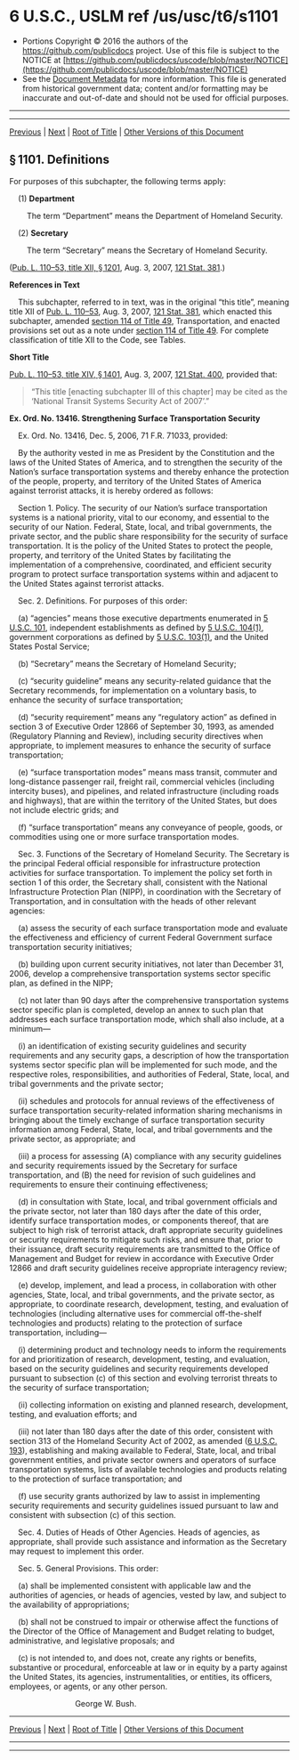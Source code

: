 ---
---

# 6 U.S.C., USLM ref /us/usc/t6/s1101

* Portions Copyright © 2016 the authors of the https://github.com/publicdocs project.
  Use of this file is subject to the NOTICE at [https://github.com/publicdocs/uscode/blob/master/NOTICE](https://github.com/publicdocs/uscode/blob/master/NOTICE)
* See the [Document Metadata](././../../../../..//README.md) for more information.
  This file is generated from historical government data; content and/or formatting may be inaccurate and out-of-date and should not be used for official purposes.

----------
----------

[Previous](./../../../../..//us/usc/t6/ch4/schI/m__us_usc_t6_ch4_schI.md) | [Next](./../../../../..//us/usc/t6/ch4/schI/m__us_usc_t6_s1102.md) | [Root of Title](./../../../../../) | [Other Versions of this Document](https://publicdocs.github.io/go/links?ns=uslm&ref=%2Fus%2Fusc%2Ft6%2Fs1101)

## § 1101. Definitions

For purposes of this subchapter, the following terms apply:

    (1) __Department__ 

        The term “Department” means the Department of Homeland Security.

    (2) __Secretary__ 

        The term “Secretary” means the Secretary of Homeland Security.

([Pub. L. 110–53, title XII, § 1201][/us/pl/110/53/s1201], Aug. 3, 2007, [121 Stat. 381][/us/stat/121/381].)

 __References in Text__ 

    This subchapter, referred to in text, was in the original “this title”, meaning title XII of [Pub. L. 110–53][/us/pl/110/53], Aug. 3, 2007, [121 Stat. 381][/us/stat/121/381], which enacted this subchapter, amended [section 114 of Title 49][/us/usc/t49/s114], Transportation, and enacted provisions set out as a note under [section 114 of Title 49][/us/usc/t49/s114]. For complete classification of title XII to the Code, see Tables.

 __Short Title__ 

[Pub. L. 110–53, title XIV, § 1401][/us/pl/110/53/s1401], Aug. 3, 2007, [121 Stat. 400][/us/stat/121/400], provided that: 

> “This title \[enacting subchapter III of this chapter\] may be cited as the ‘National Transit Systems Security Act of 2007’.”

 __Ex. Ord. No. 13416. Strengthening Surface Transportation Security__ 

    Ex. Ord. No. 13416, Dec. 5, 2006, 71 F.R. 71033, provided:

    By the authority vested in me as President by the Constitution and the laws of the United States of America, and to strengthen the security of the Nation’s surface transportation systems and thereby enhance the protection of the people, property, and territory of the United States of America against terrorist attacks, it is hereby ordered as follows:

    Section 1. Policy. The security of our Nation’s surface transportation systems is a national priority, vital to our economy, and essential to the security of our Nation. Federal, State, local, and tribal governments, the private sector, and the public share responsibility for the security of surface transportation. It is the policy of the United States to protect the people, property, and territory of the United States by facilitating the implementation of a comprehensive, coordinated, and efficient security program to protect surface transportation systems within and adjacent to the United States against terrorist attacks.

    Sec. 2. Definitions. For purposes of this order:

    (a) “agencies” means those executive departments enumerated in [5 U.S.C. 101][/us/usc/t5/s101], independent establishments as defined by [5 U.S.C. 104(1)][/us/usc/t5/s104/1], government corporations as defined by [5 U.S.C. 103(1)][/us/usc/t5/s103/1], and the United States Postal Service;

    (b) “Secretary” means the Secretary of Homeland Security;

    (c) “security guideline” means any security-related guidance that the Secretary recommends, for implementation on a voluntary basis, to enhance the security of surface transportation;

    (d) “security requirement” means any “regulatory action” as defined in section 3 of Executive Order 12866 of September 30, 1993, as amended (Regulatory Planning and Review), including security directives when appropriate, to implement measures to enhance the security of surface transportation;

    (e) “surface transportation modes” means mass transit, commuter and long-distance passenger rail, freight rail, commercial vehicles (including intercity buses), and pipelines, and related infrastructure (including roads and highways), that are within the territory of the United States, but does not include electric grids; and

    (f) “surface transportation” means any conveyance of people, goods, or commodities using one or more surface transportation modes.

    Sec. 3. Functions of the Secretary of Homeland Security. The Secretary is the principal Federal official responsible for infrastructure protection activities for surface transportation. To implement the policy set forth in section 1 of this order, the Secretary shall, consistent with the National Infrastructure Protection Plan (NIPP), in coordination with the Secretary of Transportation, and in consultation with the heads of other relevant agencies:

    (a) assess the security of each surface transportation mode and evaluate the effectiveness and efficiency of current Federal Government surface transportation security initiatives;

    (b) building upon current security initiatives, not later than December 31, 2006, develop a comprehensive transportation systems sector specific plan, as defined in the NIPP;

    (c) not later than 90 days after the comprehensive transportation systems sector specific plan is completed, develop an annex to such plan that addresses each surface transportation mode, which shall also include, at a minimum—

    (i) an identification of existing security guidelines and security requirements and any security gaps, a description of how the transportation systems sector specific plan will be implemented for such mode, and the respective roles, responsibilities, and authorities of Federal, State, local, and tribal governments and the private sector;

    (ii) schedules and protocols for annual reviews of the effectiveness of surface transportation security-related information sharing mechanisms in bringing about the timely exchange of surface transportation security information among Federal, State, local, and tribal governments and the private sector, as appropriate; and

    (iii) a process for assessing (A) compliance with any security guidelines and security requirements issued by the Secretary for surface transportation, and (B) the need for revision of such guidelines and requirements to ensure their continuing effectiveness;

    (d) in consultation with State, local, and tribal government officials and the private sector, not later than 180 days after the date of this order, identify surface transportation modes, or components thereof, that are subject to high risk of terrorist attack, draft appropriate security guidelines or security requirements to mitigate such risks, and ensure that, prior to their issuance, draft security requirements are transmitted to the Office of Management and Budget for review in accordance with Executive Order 12866 and draft security guidelines receive appropriate interagency review;

    (e) develop, implement, and lead a process, in collaboration with other agencies, State, local, and tribal governments, and the private sector, as appropriate, to coordinate research, development, testing, and evaluation of technologies (including alternative uses for commercial off-the-shelf technologies and products) relating to the protection of surface transportation, including—

    (i) determining product and technology needs to inform the requirements for and prioritization of research, development, testing, and evaluation, based on the security guidelines and security requirements developed pursuant to subsection (c) of this section and evolving terrorist threats to the security of surface transportation;

    (ii) collecting information on existing and planned research, development, testing, and evaluation efforts; and

    (iii) not later than 180 days after the date of this order, consistent with section 313 of the Homeland Security Act of 2002, as amended ([6 U.S.C. 193][/us/usc/t6/s193]), establishing and making available to Federal, State, local, and tribal government entities, and private sector owners and operators of surface transportation systems, lists of available technologies and products relating to the protection of surface transportation; and

    (f) use security grants authorized by law to assist in implementing security requirements and security guidelines issued pursuant to law and consistent with subsection (c) of this section.

    Sec. 4. Duties of Heads of Other Agencies. Heads of agencies, as appropriate, shall provide such assistance and information as the Secretary may request to implement this order.

    Sec. 5. General Provisions. This order:

    (a) shall be implemented consistent with applicable law and the authorities of agencies, or heads of agencies, vested by law, and subject to the availability of appropriations;

    (b) shall not be construed to impair or otherwise affect the functions of the Director of the Office of Management and Budget relating to budget, administrative, and legislative proposals; and

    (c) is not intended to, and does not, create any rights or benefits, substantive or procedural, enforceable at law or in equity by a party against the United States, its agencies, instrumentalities, or entities, its officers, employees, or agents, or any other person.

                              George W. Bush.

----------

[Previous](./../../../../..//us/usc/t6/ch4/schI/m__us_usc_t6_ch4_schI.md) | [Next](./../../../../..//us/usc/t6/ch4/schI/m__us_usc_t6_s1102.md) | [Root of Title](./../../../../../) | [Other Versions of this Document](https://publicdocs.github.io/go/links?ns=uslm&ref=%2Fus%2Fusc%2Ft6%2Fs1101)

----------
----------

[/us/pl/110/53/s1201]: https://publicdocs.github.io/go/links?ns=uslm&ref=%2Fus%2Fpl%2F110%2F53%2Fs1201
[/us/stat/121/381]: https://publicdocs.github.io/go/links?ns=uslm&ref=%2Fus%2Fstat%2F121%2F381
[/us/pl/110/53]: https://publicdocs.github.io/go/links?ns=uslm&ref=%2Fus%2Fpl%2F110%2F53
[/us/stat/121/381]: https://publicdocs.github.io/go/links?ns=uslm&ref=%2Fus%2Fstat%2F121%2F381
[/us/usc/t49/s114]: https://publicdocs.github.io/go/links?ns=uslm&ref=%2Fus%2Fusc%2Ft49%2Fs114
[/us/usc/t49/s114]: https://publicdocs.github.io/go/links?ns=uslm&ref=%2Fus%2Fusc%2Ft49%2Fs114
[/us/pl/110/53/s1401]: https://publicdocs.github.io/go/links?ns=uslm&ref=%2Fus%2Fpl%2F110%2F53%2Fs1401
[/us/stat/121/400]: https://publicdocs.github.io/go/links?ns=uslm&ref=%2Fus%2Fstat%2F121%2F400
[/us/usc/t5/s101]: https://publicdocs.github.io/go/links?ns=uslm&ref=%2Fus%2Fusc%2Ft5%2Fs101
[/us/usc/t5/s104/1]: https://publicdocs.github.io/go/links?ns=uslm&ref=%2Fus%2Fusc%2Ft5%2Fs104%2F1
[/us/usc/t5/s103/1]: https://publicdocs.github.io/go/links?ns=uslm&ref=%2Fus%2Fusc%2Ft5%2Fs103%2F1
[/us/usc/t6/s193]: https://publicdocs.github.io/go/links?ns=uslm&ref=%2Fus%2Fusc%2Ft6%2Fs193


